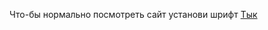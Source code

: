 Что-бы нормально посмотреть сайт установи шрифт <a href="https://fonts.google.com/specimen/Open+Sans" target="_blank" class="link link--external" rel="nofollow noopener">Тык</a>